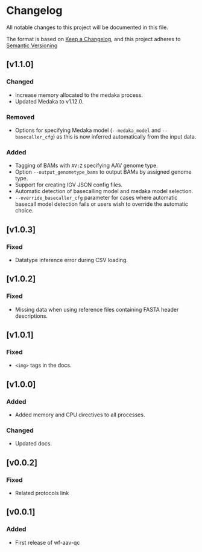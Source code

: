 # Changelog
All notable changes to this project will be documented in this file.

The format is based on [Keep a Changelog](https://keepachangelog.com/en/1.0.0/),
and this project adheres to [Semantic Versioning](https://semver.org/spec/v2.0.0.html)

## [v1.1.0]
### Changed
- Increase memory allocated to the medaka process.
- Updated Medaka to v1.12.0.
### Removed
- Options for specifying Medaka model (`--medaka_model` and `--basecaller_cfg`) as this is now inferred automatically from the input data.
### Added
- Tagging of BAMs with `AV:Z` specifying AAV genome type.
- Option `--output_genometype_bams` to output BAMs by assigned genome type.
- Support for creating IGV JSON config files.
- Automatic detection of basecalling model and medaka model selection.
- `--override_basecaller_cfg` parameter for cases where automatic basecall model detection fails or users wish to override the automatic choice.

## [v1.0.3]
### Fixed
- Datatype inference error during CSV loading. 

## [v1.0.2]
### Fixed 
- Missing data when using reference files containing FASTA header descriptions.

## [v1.0.1]
### Fixed
- `<img>` tags in the docs.

## [v1.0.0]
### Added
- Added memory and CPU directives to all processes.

### Changed
- Updated docs.

## [v0.0.2]
### Fixed
- Related protocols link

## [v0.0.1]
### Added
- First release of wf-aav-qc
